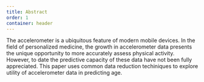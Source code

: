 ```yaml
---
title: Abstract
order: 1
container: header
---
```

The accelerometer is a ubiquitous feature of modern mobile devices. In the field of personalized medicine, the growth in accelerometer data presents the unique opportunity to more accurately assess physical activity. However, to date the predictive capacity of these data have not been fully appreciated. This paper uses common data reduction techiniques to explore utility of accelerometer data in predicting age.